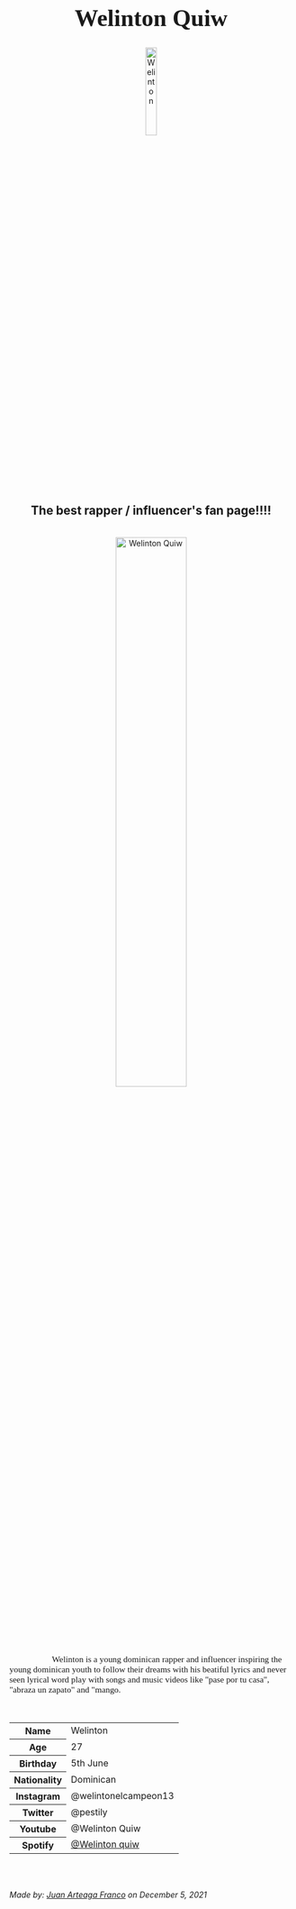 <h1 style="font-family:Brush Script MT; font-size:300%;" align="center" > <b> Welinton Quiw </b></h1>

<div align="center">
    <img    src="https://tse1.mm.bing.net/th?id=OIP.HIeet2QUF7xlsSUdUFgI8gHaD4&pid=Api&P=0&w=394&h=207"
            title="Welinton"
            width="20%"
            height="20%" 
            />
</div>

<h2 align="center" > The best rapper / influencer's fan page!!!!</h2>

<br>

<div align="center">
    <img    src="https://tse2.mm.bing.net/th?id=OIP.Bz2c986LUuLAL70tleS36AHaD4&pid=Api&P=0&w=325&h=170"
            title="Welinton Quiw"
            width="50%"
            height="50%" 
            />
</div>


<br>
<p style = "text-indent: 2cm; font-family: Comic Sans MS; font-size:110%">
    Welinton is a young dominican rapper and influencer inspiring the young dominican youth to follow their dreams with his beatiful lyrics and never seen lyrical word play with songs and music videos like "pase por tu casa", "abraza un zapato" and "mango.
</p>


<br>


<table>
    <tr>
        <th>Name</th>
        <td>Welinton</td>
    </tr>
    <tr>
        <th>Age</th>
        <td>27</td>
    </tr>
    <tr>
        <th>Birthday</th>
        <td>5th June</td>
    </tr>
        <tr>
        <th>Nationality</th>
        <td>Dominican</td>
    </tr>
    <tr>
        <th>Instagram</th>
        <td>@welintonelcampeon13</td>
    </tr>
    <tr>
        <th>Twitter</th>
        <td>@pestily</td>
    </tr>
    <tr>
        <th>Youtube</th>
        <td>@Welinton Quiw</td>
    </tr>
    <tr>
        <th>Spotify</th>
        <td><a href="https://open.spotify.com/artist/7x4WwTarYMUucdFaQgAD82?si=RcF7yqlmSOy5MwgEUeP55w&nd=1"> @Welinton quiw </a></td>
    </tr>
</table>


<br><br>

<p>
    <i>Made by: <u>Juan Arteaga Franco</u> on December 5, 2021</i>
</p>
